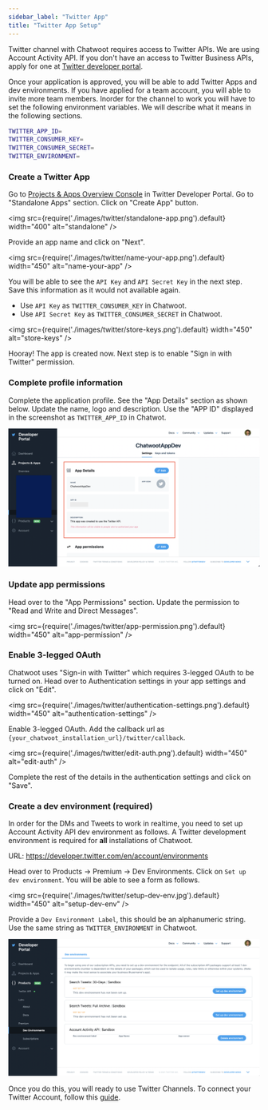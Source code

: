 ```yaml
---
sidebar_label: "Twitter App"
title: "Twitter App Setup"
---
```


Twitter channel with Chatwoot requires access to Twitter APIs. We are using Account Activity API. If you don't have an access to Twitter Business APIs, apply for one at [Twitter developer portal](https://developer.twitter.com/en/apply-for-access).

Once your application is approved, you will be able to add Twitter Apps and dev environments. If you have applied for a team account, you will able to invite more team members. Inorder for the channel to work you will have to set the following environment variables. We will describe what it means in the following sections.

```bash
TWITTER_APP_ID=
TWITTER_CONSUMER_KEY=
TWITTER_CONSUMER_SECRET=
TWITTER_ENVIRONMENT=
```

### Create a Twitter App

Go to [Projects & Apps Overview Console](https://developer.twitter.com/en/portal/projects-and-apps) in Twitter Developer Portal. Go to "Standalone Apps" section. Click on "Create App" button.

<img src={require('./images/twitter/standalone-app.png').default} width="400" alt="standalone" />

Provide an app name and click on "Next".

<img src={require('./images/twitter/name-your-app.png').default} width="450" alt="name-your-app" />

You will be able to see the `API Key` and `API Secret Key` in the next step. Save this information as it would not available again.

- Use `API Key` as `TWITTER_CONSUMER_KEY` in Chatwoot.
- Use `API Secret Key` as `TWITTER_CONSUMER_SECRET` in Chatwoot.

<img src={require('./images/twitter/store-keys.png').default} width="450" alt="store-keys" />

Hooray! The app is created now. Next step is to enable "Sign in with Twitter" permission.

### Complete profile information

Complete the application profile. See the "App Details" section as shown below. Update the name, logo and description. Use the "APP ID" displayed in the screenshot as `TWITTER_APP_ID` in Chatwot.

![app-details](./images/twitter/app-details.png)

### Update app permissions

Head over to the "App Permissions" section. Update the permission to "Read and Write and Direct Messages".

<img src={require('./images/twitter/app-permission.png').default} width="450" alt="app-permission" />

### Enable 3-legged OAuth

Chatwoot uses "Sign-in with Twitter" which requires 3-legged OAuth to be turned on. Head over to Authentication settings in your app settings and click on "Edit".

<img src={require('./images/twitter/authentication-settings.png').default} width="450" alt="authentication-settings" />

Enable 3-legged OAuth. Add the callback url as `{your_chatwoot_installation_url}/twitter/callback`.

<img src={require('./images/twitter/edit-auth.png').default} width="450" alt="edit-auth" />

Complete the rest of the details in the authentication settings and click on "Save".

### Create a dev environment (required)

In order for the DMs and Tweets to work in realtime, you need to set up Account Activity API dev environment as follows. A Twitter development environment is required for **all** installations of Chatwoot.

URL: https://developer.twitter.com/en/account/environments

Head over to Products -> Premium -> Dev Environments. Click on `Set up dev environment`. You will be able to see a form as follows.

<img src={require('./images/twitter/setup-dev-env.jpg').default} width="450" alt="setup-dev-env" />

Provide a `Dev Environment Label`, this should be an alphanumeric string. Use the same string as `TWITTER_ENVIRONMENT` in Chatwoot.

![dev-env](./images/twitter/dev-env.png)

Once you do this, you will ready to use Twitter Channels. To connect your Twitter Account, follow this [guide](/docs/product/channels/twitter).
